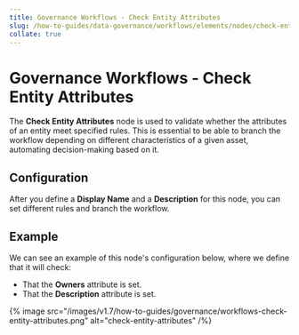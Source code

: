 ```yaml
---
title: Governance Workflows - Check Entity Attributes
slug: /how-to-guides/data-governance/workflows/elements/nodes/check-entity-attributes
collate: true
---
```


# Governance Workflows - Check Entity Attributes

The **Check Entity Attributes** node is used to validate whether the attributes of an entity meet specified rules.
This is essential to be able to branch the workflow depending on different characteristics of a given asset, automating decision-making based on it.

## Configuration

After you define a **Display Name** and a **Description** for this node, you can set different rules and branch the workflow.

## Example

We can see an example of this node's configuration below, where we define that it will check:

- That the **Owners** attribute is set.
- That the **Description** attribute is set.

{% image src="/images/v1.7/how-to-guides/governance/workflows-check-entity-attributes.png" alt="check-entity-attributes" /%}
